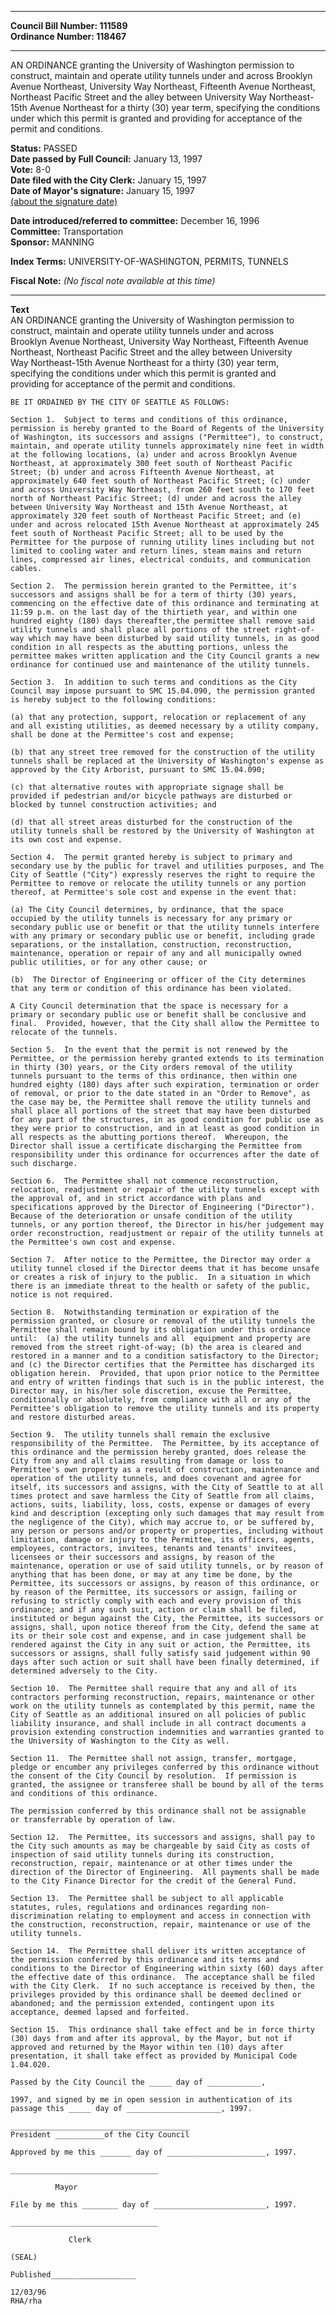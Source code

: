 * * * * *  
  
**Council Bill Number: [](#h0)[](#h2)111589**   
**Ordinance Number: 118467**  
  
* * * * *  
  
AN ORDINANCE granting the University of Washington permission to construct, maintain and operate utility tunnels under and across Brooklyn Avenue Northeast, University Way Northeast, Fifteenth Avenue Northeast, Northeast Pacific Street and the alley between University Way Northeast-15th Avenue Northeast for a thirty (30) year term, specifying the conditions under which this permit is granted and providing for acceptance of the permit and conditions.  
  
**Status:** PASSED   
**Date passed by Full Council:** January 13, 1997   
**Vote:** 8-0   
**Date filed with the City Clerk:** January 15, 1997   
**Date of Mayor's signature:** January 15, 1997   
[(about the signature date)](/~public/approvaldate.htm)   
  
  
**Date introduced/referred to committee:** December 16, 1996   
**Committee:** Transportation   
**Sponsor:** MANNING   
  
**Index Terms:** UNIVERSITY-OF-WASHINGTON, PERMITS, TUNNELS  
  
**Fiscal Note:** *(No fiscal note available at this time)*  
  
* * * * *  
  
**Text**  
    AN ORDINANCE granting the University of Washington permission to  
    construct, maintain and operate utility tunnels under and across  
    Brooklyn Avenue Northeast, University Way Northeast, Fifteenth Avenue  
    Northeast, Northeast Pacific Street and the alley between University  
    Way Northeast-15th Avenue Northeast for a thirty (30) year term,  
    specifying the conditions under which this permit is granted and  
    providing for acceptance of the permit and conditions.  
  
    BE IT ORDAINED BY THE CITY OF SEATTLE AS FOLLOWS:  
  
    Section 1.  Subject to terms and conditions of this ordinance,  
    permission is hereby granted to the Board of Regents of the University  
    of Washington, its successors and assigns ("Permittee"), to construct,  
    maintain, and operate utility tunnels approximately nine feet in width  
    at the following locations, (a) under and across Brooklyn Avenue  
    Northeast, at approximately 300 feet south of Northeast Pacific  
    Street; (b) under and across Fifteenth Avenue Northeast, at  
    approximately 640 feet south of Northeast Pacific Street; (c) under  
    and across University Way Northeast, from 260 feet south to 170 feet  
    north of Northeast Pacific Street; (d) under and across the alley  
    between University Way Northeast and 15th Avenue Northeast, at  
    approximately 320 feet south of Northeast Pacific Street; and (e)  
    under and across relocated 15th Avenue Northeast at approximately 245  
    feet south of Northeast Pacific Street; all to be used by the  
    Permittee for the purpose of running utility lines including but not  
    limited to cooling water and return lines, steam mains and return  
    lines, compressed air lines, electrical conduits, and communication  
    cables.  
  
    Section 2.  The permission herein granted to the Permittee, it's  
    successors and assigns shall be for a term of thirty (30) years,  
    commencing on the effective date of this ordinance and terminating at  
    11:59 p.m. on the last day of the thirtieth year, and within one  
    hundred eighty (180) days thereafter,the permittee shall remove said  
    utility tunnels and shall place all portions of the street right-of-  
    way which may have been disturbed by said utility tunnels, in as good  
    condition in all respects as the abutting portions, unless the  
    permittee makes written application and the City Council grants a new  
    ordinance for continued use and maintenance of the utility tunnels.  
  
    Section 3.  In addition to such terms and conditions as the City  
    Council may impose pursuant to SMC 15.04.090, the permission granted  
    is hereby subject to the following conditions:  
  
    (a) that any protection, support, relocation or replacement of any  
    and all existing utilities, as deemed necessary by a utility company,  
    shall be done at the Permittee's cost and expense;  
  
    (b) that any street tree removed for the construction of the utility  
    tunnels shall be replaced at the University of Washington's expense as  
    approved by the City Arborist, pursuant to SMC 15.04.090;  
  
    (c) that alternative routes with appropriate signage shall be  
    provided if pedestrian and/or bicycle pathways are disturbed or  
    blocked by tunnel construction activities; and  
  
    (d) that all street areas disturbed for the construction of the  
    utility tunnels shall be restored by the University of Washington at  
    its own cost and expense.  
  
    Section 4.  The permit granted hereby is subject to primary and  
    secondary use by the public for travel and utilities purposes, and The  
    City of Seattle ("City") expressly reserves the right to require the  
    Permittee to remove or relocate the utility tunnels or any portion  
    thereof, at Permittee's sole cost and expense in the event that:  
  
    (a) The City Council determines, by ordinance, that the space  
    occupied by the utility tunnels is necessary for any primary or  
    secondary public use or benefit or that the utility tunnels interfere  
    with any primary or secondary public use or benefit, including grade  
    separations, or the installation, construction, reconstruction,  
    maintenance, operation or repair of any and all municipally owned  
    public utilities, or for any other cause; or  
  
    (b)  The Director of Engineering or officer of the City determines  
    that any term or condition of this ordinance has been violated.  
  
    A City Council determination that the space is necessary for a  
    primary or secondary public use or benefit shall be conclusive and  
    final.  Provided, however, that the City shall allow the Permittee to  
    relocate of the tunnels.  
  
    Section 5.  In the event that the permit is not renewed by the  
    Permittee, or the permission hereby granted extends to its termination  
    in thirty (30) years, or the City orders removal of the utility  
    tunnels pursuant to the terms of this ordinance, then within one  
    hundred eighty (180) days after such expiration, termination or order  
    of removal, or prior to the date stated in an "Order to Remove", as  
    the case may be, the Permittee shall remove the utility tunnels and  
    shall place all portions of the street that may have been disturbed  
    for any part of the structures, in as good condition for public use as  
    they were prior to construction, and in at least as good condition in  
    all respects as the abutting portions thereof.  Whereupon, the  
    Director shall issue a certificate discharging the Permittee from  
    responsibility under this ordinance for occurrences after the date of  
    such discharge.  
  
    Section 6.  The Permittee shall not commence reconstruction,  
    relocation, readjustment or repair of the utility tunnels except with  
    the approval of, and in strict accordance with plans and  
    specifications approved by the Director of Engineering ("Director").  
    Because of the deterioration or unsafe condition of the utility  
    tunnels, or any portion thereof, the Director in his/her judgement may  
    order reconstruction, readjustment or repair of the utility tunnels at  
    the Permittee's own cost and expense.  
  
    Section 7.  After notice to the Permittee, the Director may order a  
    utility tunnel closed if the Director deems that it has become unsafe  
    or creates a risk of injury to the public.  In a situation in which  
    there is an immediate threat to the health or safety of the public,  
    notice is not required.  
  
    Section 8.  Notwithstanding termination or expiration of the  
    permission granted, or closure or removal of the utility tunnels the  
    Permittee shall remain bound by its obligation under this ordinance  
    until:  (a) the utility tunnels and all  equipment and property are  
    removed from the street right-of-way; (b) the area is cleared and  
    restored in a manner and to a condition satisfactory to the Director;  
    and (c) the Director certifies that the Permittee has discharged its  
    obligation herein.  Provided, that upon prior notice to the Permittee  
    and entry of written findings that such is in the public interest, the  
    Director may, in his/her sole discretion, excuse the Permittee,  
    conditionally or absolutely, from compliance with all or any of the  
    Permittee's obligation to remove the utility tunnels and its property  
    and restore disturbed areas.  
  
    Section 9.  The utility tunnels shall remain the exclusive  
    responsibility of the Permittee.  The Permittee, by its acceptance of  
    this ordinance and the permission hereby granted, does release the  
    City from any and all claims resulting from damage or loss to  
    Permittee's own property as a result of construction, maintenance and  
    operation of the utility tunnels, and does covenant and agree for  
    itself, its successors and assigns, with the City of Seattle to at all  
    times protect and save harmless the City of Seattle from all claims,  
    actions, suits, liability, loss, costs, expense or damages of every  
    kind and description (excepting only such damages that may result from  
    the negligence of the City), which may accrue to, or be suffered by,  
    any person or persons and/or property or properties, including without  
    limitation, damage or injury to the Permittee, its officers, agents,  
    employees, contractors, invitees, tenants and tenants' invitees,  
    licensees or their successors and assigns, by reason of the  
    maintenance, operation or use of said utility tunnels, or by reason of  
    anything that has been done, or may at any time be done, by the  
    Permittee, its successors or assigns, by reason of this ordinance, or  
    by reason of the Permittee, its successors or assign, failing or  
    refusing to strictly comply with each and every provision of this  
    ordinance; and if any such suit, action or claim shall be filed,  
    instituted or begun against the City, the Permittee, its successors or  
    assigns, shall, upon notice thereof from the City, defend the same at  
    its or their sole cost and expense, and in case judgement shall be  
    rendered against the City in any suit or action, the Permittee, its  
    successors or assigns, shall fully satisfy said judgement within 90  
    days after such action or suit shall have been finally determined, if  
    determined adversely to the City.  
  
    Section 10.  The Permittee shall require that any and all of its  
    contractors performing reconstruction, repairs, maintenance or other  
    work on the utility tunnels as contemplated by this permit, name the  
    City of Seattle as an additional insured on all policies of public  
    liability insurance, and shall include in all contract documents a  
    provision extending construction indemnities and warranties granted to  
    the University of Washington to the City as well.  
  
    Section 11.  The Permittee shall not assign, transfer, mortgage,  
    pledge or encumber any privileges conferred by this ordinance without  
    the consent of the City Council by resolution.  If permission is  
    granted, the assignee or transferee shall be bound by all of the terms  
    and conditions of this ordinance.  
  
    The permission conferred by this ordinance shall not be assignable  
    or transferrable by operation of law.  
  
    Section 12.  The Permittee, its successors and assigns, shall pay to  
    the City such amounts as may be chargeable by said City as costs of  
    inspection of said utility tunnels during its construction,  
    reconstruction, repair, maintenance or at other times under the  
    direction of the Director of Engineering.  All payments shall be made  
    to the City Finance Director for the credit of the General Fund.  
  
    Section 13.  The Permittee shall be subject to all applicable  
    statutes, rules, regulations and ordinances regarding non-  
    discrimination relating to employment and access in connection with  
    the construction, reconstruction, repair, maintenance or use of the  
    utility tunnels.  
  
    Section 14.  The Permittee shall deliver its written acceptance of  
    the permission conferred by this ordinance and its terms and  
    conditions to the Director of Engineering within sixty (60) days after  
    the effective date of this ordinance.  The acceptance shall be filed  
    with the City Clerk.  If no such acceptance is received by then, the  
    privileges provided by this ordinance shall be deemed declined or  
    abandoned; and the permission extended, contingent upon its  
    acceptance, deemed lapsed and forfeited.  
  
    Section 15.  This ordinance shall take effect and be in force thirty  
    (30) days from and after its approval, by the Mayor, but not if  
    approved and returned by the Mayor within ten (10) days after  
    presentation, it shall take effect as provided by Municipal Code  
    1.04.020.  
  
    Passed by the City Council the _____ day of ____________,  
  
    1997, and signed by me in open session in authentication of its  
    passage this _____ day of _____________________, 1997.  
  
    ________________________________________  
    President ___________of the City Council  
  
    Approved by me this _______ day of ______________________, 1997.  
  
    _________________________________  
  
              Mayor  
  
    File by me this ________ day of _________________________, 1997.  
  
    _________________________________  
  
                 Clerk  
  
    (SEAL)  
  
    Published___________________  
  
    12/03/96  
    RHA/rha  
